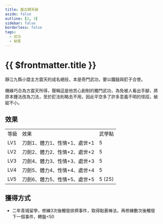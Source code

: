 ```yaml
---
title: 盤古開天破
aside: false
outline: [2, 3]
sidebar: false
borderless: false
tags:
  - 武功
  - 秘笈
---
```


# {{ $frontmatter.title }}

<BookItemIcon :size="`medium`" :needLink="false" :no="2011" :style="'float: right;'" />

靜江九縣小盟主方震天的成名絕技，本是奇門武功，要以鐵鎚與釘子合使。
<br><br>
機緣巧合為方震天所得，聲稱這是他苦心創制的獨門武功，為免被人看出手腳，將原本錘法改為刀法，至於釘法則略去不用，因此平空多了許多意義不明的怪招，破綻不小。
<br clear="all" />

## 效果

<table>
    <tr>
        <td>等級</td>
        <td>效果</td>
        <td>武學點</td>
    </tr>
    <tr>
        <td>LV1</td>
        <td>刀劍1、體力1、性情+1、處世+1</td>
        <td>5</td>
    </tr>
    <tr>
        <td>LV2</td>
        <td>刀劍2、體力2、性情+2、處世+2</td>
        <td>5</td>
    </tr>
    <tr>
        <td>LV3</td>
        <td>刀劍4、體力3、性情+3、處世+3</td>
        <td>5</td>
    </tr>
    <tr>
        <td>LV4</td>
        <td>刀劍5、體力4、性情+4、處世+4</td>
        <td>5</td>
    </tr>
    <tr>
        <td>LV5</td>
        <td>刀劍6、體力5、性情+5、處世+5</td>
        <td>5 (25)</td>
    </tr>
</table>

## 獲得方式

- 二年青城留學，修練3次後觸發排擠事件，取得點蒼棒法，再修練數次後觸發下一個事件，轉盤<50
